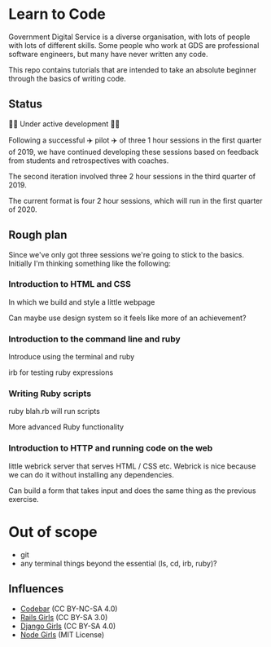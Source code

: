 Learn to Code
====================

Government Digital Service is a diverse organisation, with lots of people
with lots of different skills. Some people who work at GDS are professional
software engineers, but many have never written any code.

This repo contains tutorials that are intended to take an absolute beginner
through the basics of writing code.

Status
------

:woman_technologist: Under active development :man_technologist:

Following a successful :airplane: pilot :airplane: of three 1 hour sessions in
the first quarter of 2019, we have continued developing these sessions based on
feedback from students and retrospectives with coaches.

The second iteration involved three 2 hour sessions in the third quarter of 2019.

The current format is four 2 hour sessions, which will run in the first quarter
of 2020.

Rough plan
----------

Since we've only got three sessions we're going to stick to the basics. Initially I'm thinking something like the following:

### Introduction to HTML and CSS

In which we build and style a little webpage

Can maybe use design system so it feels like more of an achievement?

### Introduction to the command line and ruby

Introduce using the terminal and ruby

irb for testing ruby expressions

### Writing Ruby scripts

ruby blah.rb will run scripts

More advanced Ruby functionality

### Introduction to HTTP and running code on the web

little webrick server that serves HTML / CSS etc. Webrick is nice because we can do it without installing any dependencies.

Can build a form that takes input and does the same thing as the previous exercise.

# Out of scope

-   git
-   any terminal things beyond the essential (ls, cd, irb, ruby)?

Influences
----------

- [Codebar](https://github.com/codebar/tutorials) (CC BY-NC-SA 4.0)
- [Rails Girls](https://github.com/railsgirls/railsgirls.github.io) (CC BY-SA 3.0)
- [Django Girls](https://github.com/DjangoGirls/tutorial) (CC BY-SA 4.0)
- [Node Girls](https://github.com/node-girls/) (MIT License)
